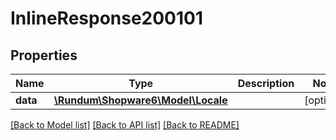 # InlineResponse200101

## Properties
Name | Type | Description | Notes
------------ | ------------- | ------------- | -------------
**data** | [**\Rundum\Shopware6\Model\Locale**](Locale.md) |  | [optional] 

[[Back to Model list]](../../README.md#documentation-for-models) [[Back to API list]](../../README.md#documentation-for-api-endpoints) [[Back to README]](../../README.md)

